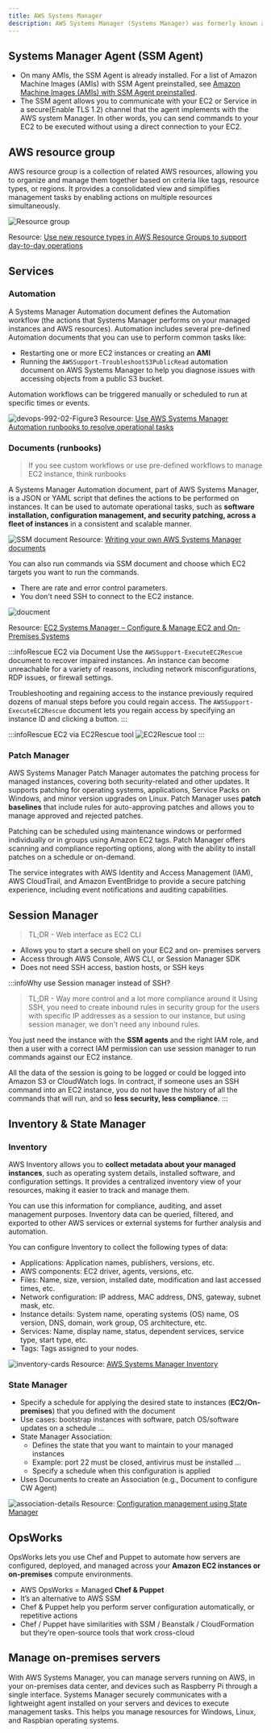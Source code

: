 ```yaml
---
title: AWS Systems Manager
description: AWS Systems Manager (Systems Manager) was formerly known as "Amazon Simple Systems Manager (SSM)" and "Amazon EC2 Systems Manager (SSM)". The original abbreviated name of the service, "SSM", is still reflected in various AWS resources, including a few other service consoles.
---
```


## Systems Manager Agent (SSM Agent)

- On many AMIs, the SSM Agent is already installed. For a list of Amazon Machine Images (AMIs) with SSM Agent preinstalled, see [Amazon Machine Images (AMIs) with SSM Agent preinstalled](https://docs.aws.amazon.com/systems-manager/latest/userguide/ami-preinstalled-agent.html).
- The SSM agent allows you to communicate with your EC2 or Service in a secure(Enable TLS 1.2) channel that the agent implements with the AWS system Manager. In other words, you can send commands to your EC2 to be executed without using a direct connection to your EC2.

## AWS resource group

AWS resource group is a collection of related AWS resources, allowing you to organize and manage them together based on criteria like tags, resource types, or regions. It provides a consolidated view and simplifies management tasks by enabling actions on multiple resources simultaneously.

![Resource group](https://d2908q01vomqb2.cloudfront.net/972a67c48192728a34979d9a35164c1295401b71/2018/09/13/Picture1.png)

Resource: [Use new resource types in AWS Resource Groups to support day-to-day operations](https://aws.amazon.com/blogs/mt/use-new-resource-types-in-aws-resource-groups-to-support-day-to-day-operations/)


## Services

### Automation

A Systems Manager Automation document defines the Automation workflow (the actions that Systems Manager performs on your managed instances and AWS resources). Automation includes several pre-defined Automation documents that you can use to perform common tasks like: 
- Restarting one or more EC2 instances or creating an **AMI**
- Running the `AWSSupport-TroubleshootS3PublicRead` automation document on AWS Systems Manager to help you diagnose issues with accessing objects from a public S3 bucket.

Automation workflows can be triggered manually or scheduled to run at specific times or events.

![devops-992-02-Figure3](https://d2908q01vomqb2.cloudfront.net/972a67c48192728a34979d9a35164c1295401b71/2021/06/08/devops-992-02-Figure3.png)
Resource: [Use AWS Systems Manager Automation runbooks to resolve operational tasks](https://aws.amazon.com/blogs/mt/use-aws-systems-manager-automation-runbooks-to-resolve-operational-tasks/)

### Documents (runbooks)

> If you see custom workflows or use pre-defined workflows to manage EC2 instance, think runbooks

A Systems Manager Automation document, part of AWS Systems Manager, is a JSON or YAML script that defines the actions to be performed on instances. It can be used to automate operational tasks, such as **software installation, configuration management, and security patching, across a fleet of instances** in a consistent and scalable manner.

![SSM document](https://d2908q01vomqb2.cloudfront.net/972a67c48192728a34979d9a35164c1295401b71/2018/05/01/Image1-1.png)
Resource: [Writing your own AWS Systems Manager documents](https://aws.amazon.com/blogs/mt/writing-your-own-aws-systems-manager-documents/)


You can also run commands via SSM document and choose which EC2 targets you want to run the commands. 
- There are rate and error control parameters.
- You don't need SSH to connect to the EC2 instance.

![doucment](/img/aws/management/ssm/doucment.png)

Resource: [EC2 Systems Manager – Configure & Manage EC2 and On-Premises Systems](https://aws.amazon.com/blogs/mt/writing-your-own-aws-systems-manager-documents/)

:::infoRescue EC2 via Document
Use the `AWSSupport-ExecuteEC2Rescue` document to recover impaired instances. An instance can become unreachable for a variety of reasons, including network misconfigurations, RDP issues, or firewall settings. 

Troubleshooting and regaining access to the instance previously required dozens of manual steps before you could regain access. The `AWSSupport-ExecuteEC2Rescue` document lets you regain access by specifying an instance ID and clicking a button.
:::

:::infoRescue EC2 via EC2Rescue tool
![EC2Rescue tool](/img/aws/management/ssm/SOAF37-EC2Rescue-tool-for-troubleshooting-Amazon-EC2-issues.png)
:::

### Patch Manager

AWS Systems Manager Patch Manager automates the patching process for managed instances, covering both security-related and other updates. It supports patching for operating systems, applications, Service Packs on Windows, and minor version upgrades on Linux. Patch Manager uses **patch baselines** that include rules for auto-approving patches and allows you to manage approved and rejected patches.

Patching can be scheduled using maintenance windows or performed individually or in groups using Amazon EC2 tags. Patch Manager offers scanning and compliance reporting options, along with the ability to install patches on a schedule or on-demand.

The service integrates with AWS Identity and Access Management (IAM), AWS CloudTrail, and Amazon EventBridge to provide a secure patching experience, including event notifications and auditing capabilities. 

## Session Manager

> TL;DR - Web interface as EC2 CLI

- Allows you to start a secure shell on your EC2 and on- premises servers
- Access through AWS Console, AWS CLI, or Session Manager SDK
- Does not need SSH access, bastion hosts, or SSH keys

:::infoWhy use Session manager instead of SSH?
> TL;DR - Way more control and a lot more compliance around it
Using SSH, you need to create inbound rules in security group for the users with specific IP addresses as a session to our instance, but using session manager, we don't need any inbound rules. 

You just need the instance with the **SSM agents** and the right IAM role, and then a user with a correct IAM permission can use session manager to run commands against our EC2 instance.

All the data of the session is going to be logged or could be logged into Amazon S3 or CloudWatch logs. In contract, if someone uses an SSH command into an EC2 instance, you do not have the history of all the commands that will run, and so **less security, less compliance**.
:::

## Inventory & State Manager

### Inventory

AWS Inventory allows you to **collect metadata about your managed instances**, such as operating system details, installed software, and configuration settings. It provides a centralized inventory view of your resources, making it easier to track and manage them. 

You can use this information for compliance, auditing, and asset management purposes. Inventory data can be queried, filtered, and exported to other AWS services or external systems for further analysis and automation.

You can configure Inventory to collect the following types of data:
-   Applications: Application names, publishers, versions, etc.
-   AWS components: EC2 driver, agents, versions, etc.
-   Files: Name, size, version, installed date, modification and last accessed times, etc.
-   Network configuration: IP address, MAC address, DNS, gateway, subnet mask, etc.
-   Instance details: System name, operating systems (OS) name, OS version, DNS, domain, work group, OS architecture, etc.
-   Services: Name, display name, status, dependent services, service type, start type, etc.
-   Tags: Tags assigned to your nodes.

![inventory-cards](https://docs.aws.amazon.com/images/systems-manager/latest/userguide/images/inventory-cards.png)
Resource: [AWS Systems Manager Inventory](https://docs.aws.amazon.com/systems-manager/latest/userguide/systems-manager-inventory.html)

### State Manager

- Specify a schedule for applying the desired state to instances (**EC2/On- premises**) that you defined with the document
- Use cases: bootstrap instances with software, patch OS/software updates on a schedule ...
- State Manager Association:
    - Defines the state that you want to maintain to your managed instances
    - Example: port 22 must be closed, antivirus must be installed ... 
    - Specify a schedule when this configuration is applied
- Uses Documents to create an Association (e.g., Document to configure CW Agent)

![association-details](/img/aws/management/ssm/system-manager.png)
Resource: [Configuration management using State Manager](https://catalog.workshops.aws/getting-started-with-com/en-US/remote-management/state-manager)


## OpsWorks

OpsWorks lets you use Chef and Puppet to automate how servers are configured, deployed, and managed across your **Amazon EC2 instances or on-premises** compute environments.

- AWS OpsWorks = Managed **Chef & Puppet**
- It’s an alternative to AWS SSM
- Chef & Puppet help you perform server configuration automatically, or repetitive actions
- Chef / Puppet have similarities with SSM / Beanstalk / CloudFormation but they’re open-source tools that work cross-cloud

## Manage on-premises servers

With AWS Systems Manager, you can manage servers running on AWS, in your on-premises data center, and devices such as Raspberry Pi through a single interface. Systems Manager securely communicates with a lightweight agent installed on your servers and devices to execute management tasks. This helps you manage resources for Windows, Linux, and Raspbian operating systems.